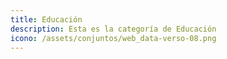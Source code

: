 ```yaml
---
title: Educación
description: Esta es la categoría de Educación
icono: /assets/conjuntos/web_data-verso-08.png
---
```

